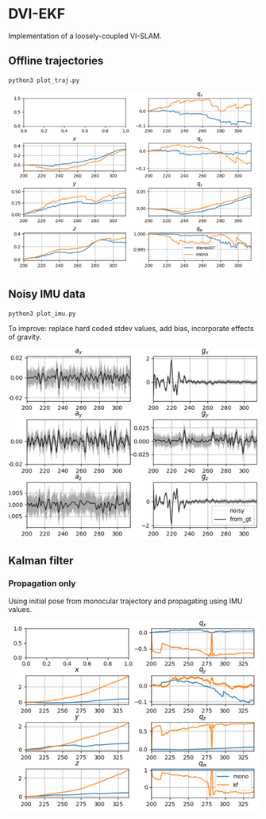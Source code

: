 # DVI-EKF
Implementation of a loosely-coupled VI-SLAM.


## Offline trajectories
```
python3 plot_traj.py
```
![](img/offline_trajs.PNG)

## Noisy IMU data
```
python3 plot_imu.py
```

To improve: replace hard coded stdev values, add bias, incorporate effects of gravity.

![](img/offline_noisyimu.PNG)

## Kalman filter
### Propagation only
Using initial pose from monocular trajectory and propagating using IMU values.

![](img/traj_only_prop.PNG)
